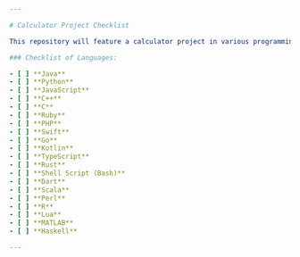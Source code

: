 ```yaml
---

# Calculator Project Checklist

This repository will feature a calculator project in various programming languages to enhance and improve my programming logic. Below is a checklist of the languages I plan to implement the calculator in:

### Checklist of Languages:

- [ ] **Java**
- [ ] **Python**
- [ ] **JavaScript**
- [ ] **C++**
- [ ] **C**
- [ ] **Ruby**
- [ ] **PHP**
- [ ] **Swift**
- [ ] **Go**
- [ ] **Kotlin**
- [ ] **TypeScript**
- [ ] **Rust**
- [ ] **Shell Script (Bash)**
- [ ] **Dart**
- [ ] **Scala**
- [ ] **Perl**
- [ ] **R**
- [ ] **Lua**
- [ ] **MATLAB**
- [ ] **Haskell**

---
```

